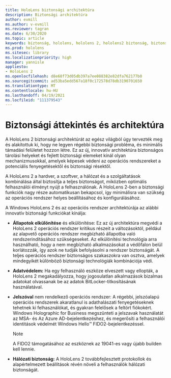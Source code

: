 ```yaml
---
title: HoloLens biztonsági architektúra
description: Biztonsági architektúra
author: evmill
ms.author: v-evmill
ms.reviewer: tagran
ms.date: 6/30/2020
ms.topic: article
keywords: biztonság, hololens, hololens 2, hololens2 biztonság, biztonsági áttekintés, biztonsági architektúra, architektúra, hololens 2 architektúra
ms.prod: hololens
ms.sitesec: library
ms.localizationpriority: high
manager: yannisle
appliesto:
- HoloLens 2
ms.openlocfilehash: d8e68f73d05db397a7ee088382e82dfa762177b0
ms.sourcegitcommit: ad53ba5edd567a18f0c172578d78db3190701650
ms.translationtype: MT
ms.contentlocale: hu-HU
ms.lasthandoff: 04/19/2021
ms.locfileid: "111379543"
---
```

# <a name="security-overview-and-architecture"></a>Biztonsági áttekintés és architektúra

A HoloLens 2 biztonsági architektúrát az egész világból úgy tervezték meg és alakítottuk ki, hogy ne legyen régebbi biztonsági probléma, és minimális támadási felületet hozzon létre. Ez az új, innovatív architektúra biztonságos tárolási helyeket és fejlett biztonsági elemeket kínál olyan mechanizmusokkal, amelyek képesek védeni az operációs rendszereket a potenciális fenyegetésektől és biztonsági résektől.

A HoloLens 2 a hardver, a szoftver, a hálózat és a szolgáltatások kombinálása által biztosítja a teljes biztonságot, miközben optimális felhasználói élményt nyújt a felhasználónak. A HoloLens 2-ben a biztonsági funkciók nagy része automatikusan bekapcsol, így minimálisra van szükség az operációs rendszer helyes beállításához és konfigurálásához.

A Windows HoloLens 2 és az operációs rendszer architektúrája az alábbi innovatív biztonsági funkciókat kínálja:

  * **Állapotok elkülönítése** és elkülönítése: Ez az új architektúra megvédi a HoloLens 2 operációs rendszer kritikus részeit a változásoktól, például az alapvető operációs rendszer megbízható állapotba való rendszerindításához szükségeseket. Az elkülönítési technológia arra használható, hogy a nem megbízható alkalmazásokat a védőfalon belül korlátozzák, így azok ne tudják befolyásolni a rendszer biztonságát. A teljes operációs rendszer biztonságos szakaszokra van osztva, amelyek mindegyikét különböző biztonsági technológiák kombinációja védi.
  
  * **Adatvédelem:** Ha egy felhasználó eszköze elveszett vagy ellopták, a HoloLens 2 megakadályozza, hogy jogosulatlan alkalmazások bizalmas adatokat olvassanak be az adatok BitLocker-titkosításának használatával. 
  
  * **Jelszóval** nem rendelkező operációs rendszer: A régebbi, jelszóalapú operációs rendszerek akaratlanul is adathalászati fenyegetéseknek tehetnek ki felhasználókat, és gyakran felelősek a feltört fiókokért. Windows Holographic for Business megszünteti a jelszavak használatát az MSA- és Az Azure AD-bejelentkezéshez, és megerősíti a felhasználói identitások védelmét Windows Hello™ FIDO2-bejelentkezéssel. 
  
    > [!NOTE]
    > A FIDO2 támogatásához az eszköznek az 19041-es vagy újabb builden kell lennie. 

  * **Hálózati biztonság:** A HoloLens 2 továbbfejlesztett protokollok és alapértelmezett beállítások révén növeli a felhasználók hálózati biztonságát.
